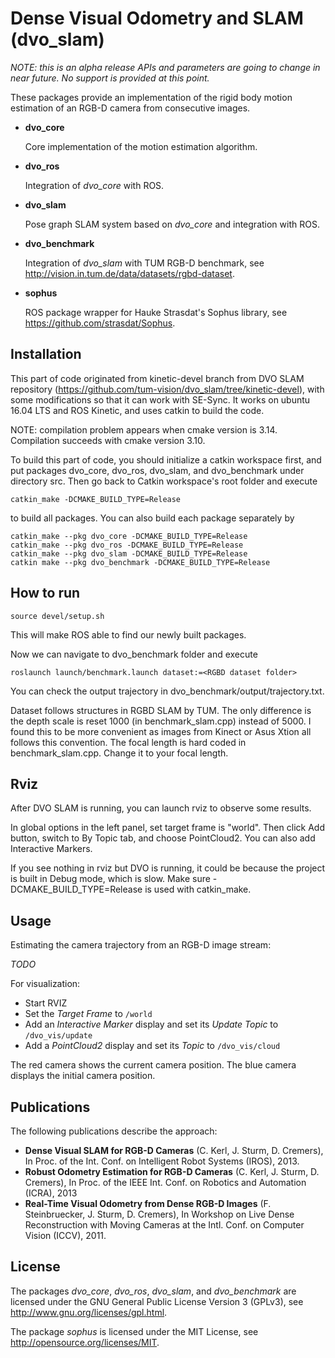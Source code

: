 # Dense Visual Odometry and SLAM (dvo_slam)

*NOTE: this is an alpha release APIs and parameters are going to change in near future. No support is provided at this point.*

These packages provide an implementation of the rigid body motion estimation of an RGB-D camera from consecutive images.

 *  **dvo_core**
    
    Core implementation of the motion estimation algorithm. 
    
 *  **dvo_ros**
    
    Integration of *dvo_core* with ROS.
    
 *  **dvo_slam**
    
    Pose graph SLAM system based on *dvo_core* and integration with ROS.
    
 *  **dvo_benchmark**
    
    Integration of *dvo_slam* with TUM RGB-D benchmark, see http://vision.in.tum.de/data/datasets/rgbd-dataset.
    
 *  **sophus**
    
    ROS package wrapper for Hauke Strasdat's Sophus library, see https://github.com/strasdat/Sophus.
    

## Installation
This part of code originated from kinetic-devel branch from DVO SLAM repository (https://github.com/tum-vision/dvo_slam/tree/kinetic-devel), with some modifications so that it can work with SE-Sync. It works on ubuntu 16.04 LTS and ROS Kinetic, and uses catkin to build the code. 

NOTE: compilation problem appears when cmake version is 3.14. Compilation succeeds with cmake version 3.10.

To build this part of code, you should initialize a catkin workspace first, and put packages dvo_core, dvo_ros, dvo_slam, and dvo_benchmark under directory src. Then go back to Catkin workspace's root folder and execute  

```
catkin_make -DCMAKE_BUILD_TYPE=Release
```

to build all packages. You can also build each package separately by 

```
catkin_make --pkg dvo_core -DCMAKE_BUILD_TYPE=Release
catkin_make --pkg dvo_ros -DCMAKE_BUILD_TYPE=Release
catkin_make --pkg dvo_slam -DCMAKE_BUILD_TYPE=Release
catkin make --pkg dvo_benchmark -DCMAKE_BUILD_TYPE=Release
```

## How to run

```
source devel/setup.sh  
```

This will make ROS able to find our newly built packages. 

Now we can navigate to dvo_benchmark folder and execute

```
roslaunch launch/benchmark.launch dataset:=<RGBD dataset folder>
```

You can check the output trajectory in dvo_benchmark/output/trajectory.txt. 

Dataset follows structures in RGBD SLAM by TUM. The only difference is the depth scale is reset 1000 (in benchmark_slam.cpp) instead of 5000. I found this to be more convenient as images from Kinect or Asus Xtion all follows this convention. The focal length is hard coded in benchmark_slam.cpp. Change it to your focal length. 

## Rviz

After DVO SLAM is running, you can launch rviz to observe some results. 

In global options in the left panel, set target frame is "world". Then click Add button, switch to By Topic tab, and choose PointCloud2. You can also add Interactive Markers. 

If you see nothing in rviz but DVO is running, it could be because the project is built in Debug mode, which is slow. Make sure -DCMAKE_BUILD_TYPE=Release is used with catkin_make. 

## Usage

Estimating the camera trajectory from an RGB-D image stream:

*TODO*

For visualization:

 *  Start RVIZ
 *  Set the *Target Frame* to `/world`
 *  Add an *Interactive Marker* display and set its *Update Topic* to `/dvo_vis/update`
 *  Add a *PointCloud2* display and set its *Topic* to `/dvo_vis/cloud`

The red camera shows the current camera position. The blue camera displays the initial camera position.

## Publications

The following publications describe the approach:

 *   **Dense Visual SLAM for RGB-D Cameras** (C. Kerl, J. Sturm, D. Cremers), In Proc. of the Int. Conf. on Intelligent Robot Systems (IROS), 2013.
 *   **Robust Odometry Estimation for RGB-D Cameras** (C. Kerl, J. Sturm, D. Cremers), In Proc. of the IEEE Int. Conf. on Robotics and Automation (ICRA), 2013
 *   **Real-Time Visual Odometry from Dense RGB-D Images** (F. Steinbruecker, J. Sturm, D. Cremers), In Workshop on Live Dense Reconstruction with Moving Cameras at the Intl. Conf. on Computer Vision (ICCV), 2011.

## License

The packages *dvo_core*, *dvo_ros*, *dvo_slam*, and *dvo_benchmark* are licensed under the GNU General Public License Version 3 (GPLv3), see http://www.gnu.org/licenses/gpl.html.

The package *sophus* is licensed under the MIT License, see http://opensource.org/licenses/MIT.

